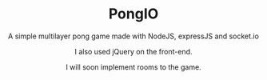 # <h1 align="center">PongIO</h1>
  
<p align="center">A simple multilayer pong game made with NodeJS, expressJS and socket.io</p>  
<p align="center">I also used jQuery on the front-end.</p>

<p align="center">I will soon implement rooms to the game.</p>
